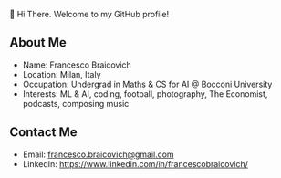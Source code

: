 👋 Hi There. Welcome to my GitHub profile! 

## About Me
- Name: Francesco Braicovich
- Location: Milan, Italy
- Occupation: Undergrad in Maths & CS for AI @ Bocconi University
- Interests: ML & AI, coding, football, photography, The Economist, podcasts, composing music

## Contact Me
- Email: francesco.braicovich@gmail.com
- LinkedIn: https://www.linkedin.com/in/francescobraicovich/

